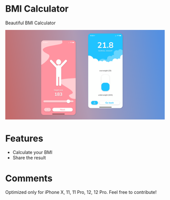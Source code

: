 # BMI Calculator

Beautiful BMI Calculator

![](https://github.com/wojtekoziol/bmi_calculator/blob/master/screenshots/app_showcase.png)

# Features
- Calculate your BMI
- Share the result

# Comments
Optimized only for iPhone X, 11, 11 Pro, 12, 12 Pro. Feel free to contribute!
